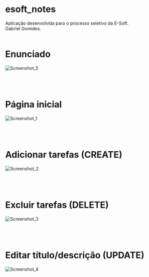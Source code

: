 # esoft_notes
Aplicação desenvolvida para o processo seletivo da E-Soft.<br/>
Gabriel Gomides.
<br/>
<br/>
# Enunciado
![Screenshot_5](https://user-images.githubusercontent.com/68978413/151686031-ad71c4ef-dc06-493b-be39-750f5a12f6f6.jpg)
<br/>
<br/>
<br/>
<br/>
# Página inicial
![Screenshot_1](https://user-images.githubusercontent.com/68978413/151685908-9ec94d75-52be-4522-83ae-e268e23cde77.jpg)
<br/>
<br/>
<br/>
<br/>
# Adicionar tarefas (CREATE)
![Screenshot_2](https://user-images.githubusercontent.com/68978413/151685923-9ce1febe-ff7f-476c-9074-91b20b881dcf.jpg)
<br/>
<br/>
<br/>
<br/>
# Excluir tarefas (DELETE)
![Screenshot_3](https://user-images.githubusercontent.com/68978413/151685931-7f17808c-a797-49da-988d-3e183ab51921.jpg)
<br/>
<br/>
<br/>
<br/>
# Editar título/descrição (UPDATE)
![Screenshot_4](https://user-images.githubusercontent.com/68978413/151685930-e022b6d5-00c0-4ad6-8c4f-44a55eb96687.jpg)



